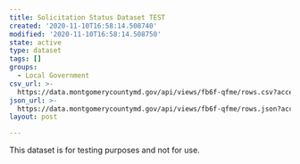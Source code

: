```yaml
---
title: Solicitation Status Dataset TEST
created: '2020-11-10T16:58:14.508740'
modified: '2020-11-10T16:58:14.508750'
state: active
type: dataset
tags: []
groups:
  - Local Government
csv_url: >-
  https://data.montgomerycountymd.gov/api/views/fb6f-qfme/rows.csv?accessType=DOWNLOAD
json_url: >-
  https://data.montgomerycountymd.gov/api/views/fb6f-qfme/rows.json?accessType=DOWNLOAD
layout: post

---
```

This dataset is for testing purposes and not for use.
